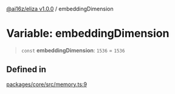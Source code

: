 [@ai16z/eliza v1.0.0](../index.md) / embeddingDimension

# Variable: embeddingDimension

> `const` **embeddingDimension**: `1536` = `1536`

## Defined in

[packages/core/src/memory.ts:9](https://github.com/0xVitae/DarkSun/blob/main/packages/core/src/memory.ts#L9)

